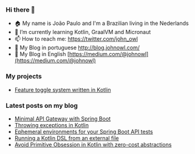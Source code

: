 ### Hi there 👋

- 🏠  My name is João Paulo and I'm a Brazilian living in the Nederlands
- 🌱  I’m currently learning Kotlin, GraalVM and Micronaut
- 📫  How to reach me: https://twitter.com/john_owl
- 📄  My Blog in portuguese http://blog.johnowl.com/
- 📄  My Blog in English [https://medium.com/@johnowl](https://medium.com/@johnowl) 

### My projects
- [Feature toggle system written in Kotlin](https://github.com/johnowl/owl-rules)

### Latest posts on my blog

- [Minimal API Gateway with Spring Boot](https://medium.com/wearewaes/minimal-api-gateway-with-spring-boot-cd52f56c576a)
- [Throwing exceptions in Kotlin](https://medium.com/wearewaes/throwing-exceptions-in-kotlin-8d7bb16a7b66)
- [Ephemeral environments for your Spring Boot API tests](https://medium.com/wearewaes/ephemeral-environments-for-your-spring-boot-api-tests-2dd84a1cab22)
- [Running a Kotlin DSL from an external file](https://medium.com/wearewaes/running-a-kotlin-dsl-from-an-external-file-c4f83153aa60)
- [Avoid Primitive Obsession in Kotlin with zero-cost abstractions](https://medium.com/wearewaes/avoid-primitive-obsession-in-kotlin-with-zero-cost-abstractions-613e2646e755)

